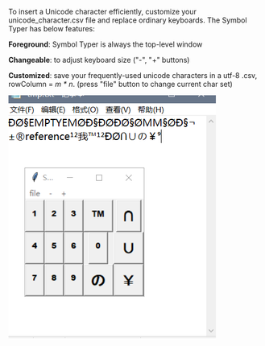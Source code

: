 To insert a Unicode character efficiently, customize your unicode_character.csv file and replace ordinary keyboards. The Symbol Typer has below features:

**Foreground**: Symbol Typer is always the top-level window

**Changeable**: to adjust keyboard size ("-", "+" buttons)

**Customized**: save your frequently-used unicode characters in a utf-8 .csv,  rowColumn = *m \* n*. (press "file" button to change current char set)

![](pic.png)